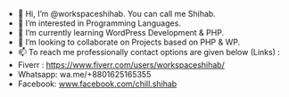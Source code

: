 - 👋 Hi, I’m @workspaceshihab. You can call me Shihab.
- 👀 I’m interested in Programming Languages.
- 🌱 I’m currently learning WordPress Development & PHP.
- 💞️ I’m looking to collaborate on Projects based on PHP & WP.
- 📫 To reach me professionally contact options are given below (Links) :
- Fiverr  : https://www.fiverr.com/users/workspaceshihab/
- Whatsapp: wa.me/+8801625165355
- Facebook: www.facebook.com/chill.shihab

<!---
workspaceshihab/workspaceshihab is a ✨ special ✨ repository because its `README.md` (this file) appears on your GitHub profile.
You can click the Preview link to take a look at your changes.
--->
